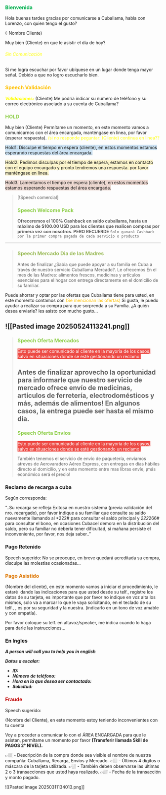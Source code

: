 ### <font color="#00b050">Bienvenida</font>
Hola buenas tardes gracias por comunicarse a Cuballama, habla con Lorenzo, con quien tengo el gusto?

(-Nombre Cliente) 

Muy bien (Cliente) en que le asistir el día de hoy?
###### <font color="#ffff00">Sin Comunicación</font>
 Si me logra escuchar por favor ubíquese en un lugar donde tenga mayor señal. Debido a que no logro escucharlo bien.

### <font color="#ffc000">Speech Validación</font>

<font color="#ffff00">***Validaciones:***</font> (Cliente) Me podría indicar su numero de teléfono y su correo electrónico asociado a su cuenta de Cuballama?

### <font color="#92d050">HOLD</font>

Muy bien (Cliente) Permítame un momento, en este momento vamos a comunicarnos con el área encargada, manténgase en linea, por favor (esperar respuesta). <font color="#ffff00">/si no responde peguntar: (Cliente) continua en linea??</font>

<span style="background:rgba(5, 117, 197, 0.2)">Hold1. Disculpe el tiempo en espera (cliente), en estos momentos estamos esperando respuestas del área encargada.</span>

<span style="background:rgba(240, 200, 0, 0.2)">Hold2. Pedimos disculpas por el tiempo de espera, estamos en contacto con el equipo encargado y pronto tendremos una respuesta. por favor manténgase en linea.</span>

<span style="background:rgba(163, 67, 31, 0.2)">Hold3. Lamentamos el tiempo en espera (cliente), en estos momentos estamos esperando respuestas del área encargada.</span>

> [!Speech comercial]
> ### <font color="#92d050">Speech Welcome Pack </font>
> **Ofreceremos el 100% Cashback en saldo cuballama, hasta un máximo de $100.00 USD para los clientes que realicen compras por primera vez con nosotros. PERO RECUERDE** `Solo ganará Cashback por la primer compra pagada de cada servicio o producto`

___
> ### <font color="#9bbb59">Speech Mercado Dia de las Madres</font>
> 
> Antes de finalizar ¿Sabia que puede apoyar a su familia en Cuba a través de nuestro servicio Cuballama Mercado?. Le ofrecemos En el mes de las Madres: alimentos frescos, medicinas y artículos esenciales para el hogar con entrega directamente en el domicilio de su familiar.
> 
 Puede ahorrar y optar por las ofertas que Cuballama tiene para usted, en este momento contamos con <font color="#ffc000">(Se mencionan las ofertas)</font> Si gusta, le puedo ayudar a realizar su compra para que sorprenda a su Familia. ¿A quién desea enviarle? les asisto con mucho gusto…
> 
![[Pasted image 20250524113241.png]]
---
> ### <font color="#92d050">Speech Oferta Mercados</font>
> 
> <span style="background:#ff4d4f"><span style="background:rgba(163, 67, 31, 0.2)"><font color="#ffffff">Esto puede ser comunicado al cliente en la mayoría de los casos, salvo en situaciones donde se esté gestionando un reclamo.</font></span></span>
> 
> Antes de finalizar aprovecho la oportunidad para informarle que nuestro servicio de mercado ofrece envío de medicinas, artículos de ferretería, electrodomésticos y más, además de alimentos! En algunos casos, la entrega puede ser hasta el mismo día.
>  ---
> ### <font color="#92d050">Speech Oferta Envíos</font>
> <span style="background:#ff4d4f"><span style="background:rgba(163, 67, 31, 0.2)"><font color="#ffffff">Esto puede ser comunicado al cliente en la mayoría de los casos, salvo en situaciones donde se esté gestionando un reclamo.</font></span></span>
> 
> También tenemos el servicio de envío de paquetería, enviamos atreves de Aerovaradero Aéreo Express, con entregas en días hábiles directo al domicilio, y en este momento entre mas libras envíe, ¡más económico será el precio!
> 

### Reclamo de recarga a cuba
Según corresponda:

“..Su recarga se refleja Exitosa en nuestro sistema (previa validación del nro. recargado), por favor indique a su familiar que consulte su saldo nuevamente llamando al *222# para consultar el saldo principal y *222*266# para consultar el bono, en ocasiones Cubacel demora en la distribución del saldo, pero su familiar no debería tener dificultad, si mañana persiste el inconveniente, por favor, nos deja saber..”


### Pago Retenido

Speech sugerido: No se preocupe, en breve quedará acreditada su compra, disculpe las molestias ocasionadas...


### <font color="#de7802">Pago Asistido</font>

(Nombre del cliente), en este momento vamos a iniciar el procedimiento, le estaré  dando las indicaciones para que usted desde su telf., registre los datos de su tarjeta, es importante que por favor no indique en voz alta los mismos, solo va a marcar lo que le vaya solicitando, en el teclado de su telf., , es por su seguridad y la nuestra. (indicarlo en un tono de voz amable y con empatía).

Por favor coloque su telf. en altavoz/speaker, me indica cuando lo haga para darle las instrucciones… 

### En Ingles

**_A person will call you to help you in english_**

**_Datos a escalar:_**  

- **_ID:_**
- **_Número de teléfono:_**
- **_Hora en la que desea ser contactado:_**
- **_Solicitud:_**
### <font color="#c00000">Fraude</font>

Speech sugerido: 

(Nombre del Cliente), en este momento estoy teniendo inconvenientes con tu cuenta 

Voy a proceder a comunicar lo con el ÁREA ENCARGADA para que le asistan, permítame un momento por favor **(Transferir llamada Skill de PAGOS 2° NIVEL).**


👉🏼 - Descripción de la compra donde sea visible el nombre de nuestra compañía: Cuballama, Recarga, Envíos y Mercado.
👉🏼 - Últimos 4 dígitos o máscara de la tarjeta utilizada.
👉🏼 - También deben observarse las últimas 2 o 3 transacciones que usted haya realizado.
👉🏼 - Fecha de la transacción y monto pagado.

![[Pasted image 20250311134013.png]]

